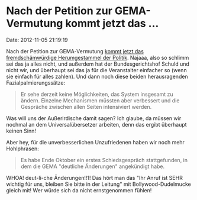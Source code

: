 Nach der Petition zur GEMA-Vermutung kommt jetzt das \...
=========================================================

Date: 2012-11-05 21:19:19

Nach der Petition zur GEMA-Vermutung [kommt jetzt das fremdschämwürdige
Herumgestammel der Politik](http://www.heise.de/-1743629). Najaaa, also
so schlimm sei das ja alles nicht, und außerdem hat der
Bundesgerichtshof Schuld und nicht wir, und überhaupt sei das ja für die
Veranstalter einfacher so (wenn sie einfach für alles zahlen). Und dann
noch diese beiden herausragenden Fazialpalmierungssätze:

> Er sehe derzeit keine Möglichkeiten, das System insgesamt zu ändern.
> Einzelne Mechanismen müssten aber verbessert und die Gespräche
> zwischen allen Seiten intensiviert werden.

Was will uns der Außerirdische damit sagen? Ich glaube, da müssen wir
nochmal an dem Universalübersetzer arbeiten, denn das ergibt überhaupt
keinen Sinn!

Aber hey, für die unverbesserlichen Unzufriedenen haben wir noch mehr
Hohlphrasen:

> Es habe Ende Oktober ein erstes Schiedsgespräch stattgefunden, in dem
> die GEMA \"deutliche Änderungen\" angekündigt habe.

WHOA! deut-li-che Änderungen!!1! Das hört man das \"Ihr Anruf ist SEHR
wichtig für uns, bleiben Sie bitte in der Leitung\" mit
Bollywood-Dudelmucke gleich mit! Wer würde sich da nicht ernstgenommen
fühlen!
